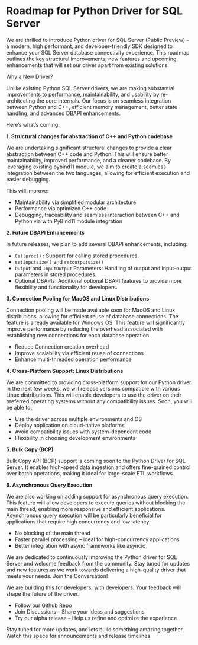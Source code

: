 # Roadmap for Python Driver for SQL Server

We are thrilled to introduce Python driver for SQL Server (Public Preview) – a modern, high performant, and developer-friendly SDK designed to enhance your SQL Server database connectivity experience. This roadmap outlines the key structural improvements, new features and upcoming enhancements that will set our driver apart from existing solutions.

Why a New Driver?

Unlike existing Python SQL Server drivers, we are making substantial improvements to performance, maintainability, and usability by re-architecting the core internals. Our focus is on seamless integration between Python and C++, efficient memory management, better state handling, and advanced DBAPI enhancements.

Here’s what’s coming:

**1. Structural changes for abstraction of C++ and Python codebase**

We are undertaking significant structural changes to provide a clear abstraction between C++ code and Python. This will ensure better maintainability, improved performance, and a cleaner codebase. By leveraging existing pybind11 module, we aim to create a seamless integration between the two languages, allowing for efficient execution and easier debugging.

This will improve:
- Maintainability via simplified modular architecture
- Performance via optimized C++ code
- Debugging, traceability and seamless interaction between C++ and Python via with PyBind11 module integration

**2. Future DBAPI Enhancements**

In future releases, we plan to add several DBAPI enhancements, including:
- `Callproc()` : Support for calling stored procedures.   
- `setinputsize()` and `setoutputsize()`
- `Output` and `InputOutput` Parameters: Handling of output and input-output parameters in stored procedures.
- Optional DBAPIs: Additional optional DBAPI features to provide more flexibility and functionality for developers.

**3. Connection Pooling for MacOS and Linux Distributions**

Connection pooling will be made available soon for MacOS and Linux distributions, allowing for efficient reuse of database connections. The feature is already available for Windows OS. This feature will significantly improve performance by reducing the overhead associated with establishing new connections for each database operation .
- Reduce Connection creation overhead
- Improve scalability via efficient reuse of connections
- Enhance multi-threaded operation performance

**4. Cross-Platform Support: Linux Distributions** 

We are committed to providing cross-platform support for our Python driver. In the next few weeks, we will release versions compatible with various Linux distributions. This will enable developers to use the driver on their preferred operating systems without any compatibility issues. 
Soon, you will be able to:
- Use the driver across multiple environments and OS
- Deploy application on cloud-native platforms
- Avoid compatibility issues with system-dependent code
- Flexibility in choosing development environments

**5. Bulk Copy (BCP)**

Bulk Copy API (BCP) support is coming soon to the Python Driver for SQL Server. It enables high-speed data ingestion and offers fine-grained control over batch operations, making it ideal for large-scale ETL workflows.

**6. Asynchronous Query Execution**

We are also working on adding support for asynchronous query execution. This feature will allow developers to execute queries without blocking the main thread, enabling more responsive and efficient applications. Asynchronous query execution will be particularly beneficial for applications that require high concurrency and low latency.
- No blocking of the main thread
- Faster parallel processing – ideal for high-concurrency applications
- Better integration with async frameworks like asyncio

We are dedicated to continuously improving the Python driver for SQL Server and welcome feedback from the community. Stay tuned for updates and new features as we work towards delivering a high-quality driver that meets your needs.
Join the Conversation!

We are building this for developers, with developers. Your feedback will shape the future of the driver.
- Follow our [Github Repo](https://github.com/microsoft/mssql-python)
- Join Discussions – Share your ideas and suggestions
- Try our alpha release – Help us refine and optimize the experience

Stay tuned for more updates, and lets build something amazing together. Watch this space for announcements and release timelines.
